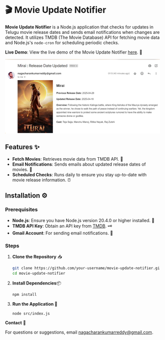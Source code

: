 # 🎬 Movie Update Notifier

**Movie Update Notifier** is a Node.js application that checks for updates in Telugu movie release dates and sends email notifications when changes are detected. It utilizes TMDB (The Movie Database) API for fetching movie data and Node.js's `node-cron` for scheduling periodic checks.

**Live Demo**: View the live demo of the Movie Update Notifier [here](https://movie-update-notifier.onrender.com/). 🚀

![Live Demo](https://github.com/nagacharankumarreddy/movie-update-notifier/blob/main/src/mail.png)

## Features ✨

- **Fetch Movies**: Retrieves movie data from TMDB API. 🎥
- **Email Notifications**: Sends emails about updated release dates of movies. 📧
- **Scheduled Checks**: Runs daily to ensure you stay up-to-date with movie release information. ⏰

## Installation ⚙️

### Prerequisites

- **Node.js**: Ensure you have Node.js version 20.4.0 or higher installed. 🚀
- **TMDB API Key**: Obtain an API key from [TMDB](https://www.themoviedb.org/documentation/api). 🗝️
- **Gmail Account**: For sending email notifications. 📨

### Steps

1. **Clone the Repository** 📥

   ```bash
   git clone https://github.com/your-username/movie-update-notifier.git
   cd movie-update-notifier

2. **Install Dependencies**📦

    ```bash
    npm install

3. **Run the Application 🚀**
    ```bash
    node src/index.js

**Contact** 📧

For questions or suggestions, email nagacharankumarreddy@gmail.com. 
